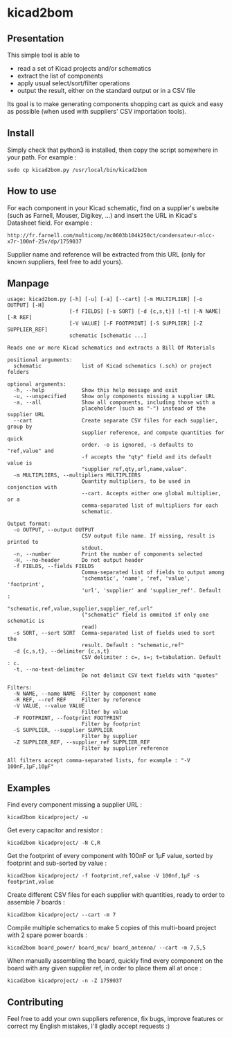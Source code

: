 # kicad2bom

## Presentation

This simple tool is able to 

- read a set of Kicad projects and/or schematics
- extract the list of components
- apply usual select/sort/filter operations
- output the result, either on the standard output or in a CSV file

Its goal is to make generating components shopping cart as quick and easy as possible (when used with suppliers' CSV importation tools).

## Install

Simply check that python3 is installed, then copy the script somewhere in your path. For example :

    sudo cp kicad2bom.py /usr/local/bin/kicad2bom

## How to use

For each component in your Kicad schematic, find on a supplier's website (such as Farnell, Mouser, Digikey, ...) and insert the URL in Kicad's Datasheet field. For example :

    http://fr.farnell.com/multicomp/mc0603b104k250ct/condensateur-mlcc-x7r-100nf-25v/dp/1759037

Supplier name and reference will be extracted from this URL (only for known suppliers, feel free to add yours).

## Manpage

    usage: kicad2bom.py [-h] [-u] [-a] [--cart] [-m MULTIPLIER] [-o OUTPUT] [-H]
                        [-f FIELDS] [-s SORT] [-d {c,s,t}] [-t] [-N NAME] [-R REF]
                        [-V VALUE] [-F FOOTPRINT] [-S SUPPLIER] [-Z SUPPLIER_REF]
                        schematic [schematic ...]

    Reads one or more Kicad schematics and extracts a Bill Of Materials

    positional arguments:
      schematic             list of Kicad schematics (.sch) or project folders

    optional arguments:
      -h, --help            Show this help message and exit
      -u, --unspecified     Show only components missing a supplier URL
      -a, --all             Show all components, including those with a
                            placeholder (such as "-") instead of the supplier URL
      --cart                Create separate CSV files for each supplier, group by
                            supplier reference, and compute quantities for quick
                            order. -o is ignored, -s defaults to "ref,value" and
                            -f accepts the "qty" field and its default value is
                            "supplier_ref,qty,url,name,value".
      -m MULTIPLIERS, --multipliers MULTIPLIERS
                            Quantity multipliers, to be used in conjonction with
                            --cart. Accepts either one global multiplier, or a
                            comma-separated list of multipliers for each
                            schematic.

    Output format:
      -o OUTPUT, --output OUTPUT
                            CSV output file name. If missing, result is printed to
                            stdout.
      -n, --number          Print the number of components selected
      -H, --no-header       Do not output header
      -f FIELDS, --fields FIELDS
                            Comma-separated list of fields to output among
                            'schematic', 'name', 'ref, 'value', 'footprint',
                            'url', 'supplier' and 'supplier_ref'. Default :
                            "schematic,ref,value,supplier,supplier_ref,url"
                            ("schematic" field is ommited if only one schematic is
                            read)
      -s SORT, --sort SORT  Comma-separated list of fields used to sort the
                            result. Default : "schematic,ref"
      -d {c,s,t}, --delimiter {c,s,t}
                            CSV delimiter : c=, s=; t=tabulation. Default : c.
      -t, --no-text-delimiter
                            Do not delimit CSV text fields with "quotes"

    Filters:
      -N NAME, --name NAME  Filter by component name
      -R REF, --ref REF     Filter by reference
      -V VALUE, --value VALUE
                            Filter by value
      -F FOOTPRINT, --footprint FOOTPRINT
                            Filter by footprint
      -S SUPPLIER, --supplier SUPPLIER
                            Filter by supplier
      -Z SUPPLIER_REF, --supplier_ref SUPPLIER_REF
                            Filter by supplier reference

    All filters accept comma-separated lists, for example : "-V 100nF,1µF,10µF"

## Examples

Find every component missing a supplier URL :

    kicad2bom kicadproject/ -u

Get every capacitor and resistor :

    kicad2bom kicadproject/ -N C,R

Get the footprint of every component with 100nF or 1µF value, sorted by footprint and sub-sorted by value :

    kicad2bom kicadproject/ -f footprint,ref,value -V 100nf,1µF -s footprint,value

Create different CSV files for each supplier with quantities, ready to order to assemble 7 boards :

    kicad2bom kicadproject/ --cart -m 7

Compile multiple schematics to make 5 copies of this multi-board project with 2 spare power boards :

    kicad2bom board_power/ board_mcu/ board_antenna/ --cart -m 7,5,5

When manually assembling the board, quickly find every component on the board with any given supplier ref, in order to place them all at once :

    kicad2bom kicadproject/ -n -Z 1759037

## Contributing

Feel free to add your own suppliers reference, fix bugs, improve features or correct my English mistakes, I'll gladly accept requests :)
